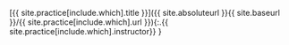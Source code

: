 [{{ site.practice[include.which].title }}]({{ site.absoluteurl }}{{ site.baseurl }}/{{ site.practice[include.which].url }}){:.{{ site.practice[include.which].instructor}} }